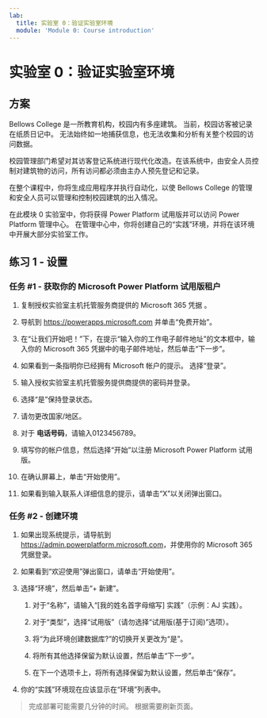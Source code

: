 ```yaml
---
lab:
  title: 实验室 0：验证实验室环境
  module: 'Module 0: Course introduction'
---
```


# <a name="lab-0-validate-lab-environment"></a>实验室 0：验证实验室环境

## <a name="scenario"></a>方案

Bellows College 是一所教育机构，校园内有多座建筑。 当前，校园访客被记录在纸质日记中。 无法始终如一地捕获信息，也无法收集和分析有关整个校园的访问数据。

校园管理部门希望对其访客登记系统进行现代化改造。在该系统中，由安全人员控制对建筑物的访问，所有访问都必须由主办人预先登记和记录。

在整个课程中，你将生成应用程序并执行自动化，以使 Bellows College 的管理和安全人员可以管理和控制校园建筑的出入情况。

在此模块 0 实验室中，你将获得 Power Platform 试用版并可以访问 Power Platform 管理中心。 在管理中心中，你将创建自己的“实践”环境，并将在该环境中开展大部分实验室工作。

## <a name="exercise-1--setup"></a>练习 1 - 设置

### <a name="task-1---acquire-your-microsoft-power-platform-trial-tenant"></a>任务 \#1 - 获取你的 Microsoft Power Platform 试用版租户

1. 复制授权实验室主机托管服务商提供的 Microsoft 365 凭据 。

1. 导航到 <https://powerapps.microsoft.com> 并单击“免费开始”。

1. 在“让我们开始吧！”下，在提示“输入你的工作电子邮件地址”的文本框中，输入你的 Microsoft 365 凭据中的电子邮件地址，然后单击“下一步”。

1. 如果看到一条指明你已经拥有 Microsoft 帐户的提示。 选择“登录”。

1. 输入授权实验室主机托管服务提供商提供的密码并登录。

1. 选择“是”保持登录状态。

1. 请勿更改国家/地区。

1. 对于 **电话号码**，请输入0123456789。

1. 填写你的帐户信息，然后选择“开始”以注册 Microsoft Power Platform 试用版。

1. 在确认屏幕上，单击“开始使用”。

1. 如果看到输入联系人详细信息的提示，请单击“X”以关闭弹出窗口。

### <a name="task-2--create-environment"></a>任务 \#2 - 创建环境

1. 如果出现系统提示，请导航到 <https://admin.powerplatform.microsoft.com>，并使用你的 Microsoft 365 凭据登录。

1. 如果看到“欢迎使用”弹出窗口，请单击“开始使用”。

1. 选择“环境”，然后单击“+ 新建”。

    1. 对于“名称”，请输入“[我的姓名首字母缩写] 实践”（示例：AJ 实践）。

    1. 对于“类型”，选择“试用版”（请勿选择“试用版(基于订阅)”选项）。

    1. 将“为此环境创建数据库?”的切换开关更改为“是”。

    1. 将所有其他选择保留为默认设置，然后单击“下一步”。

    1. 在下一个选项卡上，将所有选择保留为默认设置，然后单击“保存”。

1. 你的“实践”环境现在应该显示在“环境”列表中。

> 完成部署可能需要几分钟的时间。 根据需要刷新页面。
